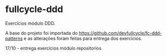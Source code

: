 # fullcycle-ddd


Exercícios módulo DDD. 

A base do projeto foi importada do https://github.com/devfullcycle/fc-ddd-patterns e as alterações foram feitas para entrega dos exercícios.

17/10 - entrega exercícios módulo repositorios
